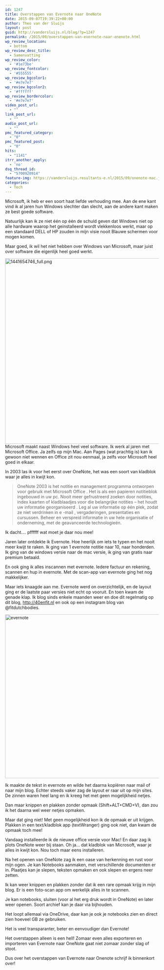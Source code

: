 ```yaml
---
id: 1247
title: Overstappen van Evernote naar OneNote
date: 2015-09-07T19:39:22+00:00
author: Theo van der Sluijs
layout: post
guid: http://vandersluijs.nl/blog/?p=1247
permalink: /2015/09/overstappen-van-evernote-naar-onenote.html
wp_review_location:
  - bottom
wp_review_desc_title:
  - Samenvatting
wp_review_color:
  - '#1e73be'
wp_review_fontcolor:
  - '#555555'
wp_review_bgcolor1:
  - '#e7e7e7'
wp_review_bgcolor2:
  - '#ffffff'
wp_review_bordercolor:
  - '#e7e7e7'
video_post_url:
  - ""
link_post_url:
  - ""
audio_post_url:
  - ""
pmc_featured_category:
  - "0"
pmc_featured_post:
  - "0"
hits:
  - "1141"
itrr_another_apply:
  - 'no'
dsq_thread_id:
  - "5700920914"
feature-img: https://vandersluijs.resultants-e.nl/2015/09/onenote-mac.jpg
categories:
  - Tech
---
```

Microsoft, ik heb er een soort haat liefde verhouding mee. Aan de ene kant vind ik al jaren hun Windows slechter dan slecht, aan de andere kant maken ze best goede software.

Natuurlijk kan ik ze niet één op één de schuld geven dat Windows niet op alle hardware waarop het geinstalleerd wordt vlekkenloos werkt, maar op een standaard DELL of HP zouden in mijn visie nooit Blauwe schermen voor mogen komen.

Maar goed, ik wil het niet hebben over Windows van Microsoft, maar juist over software die eigenlijk heel goed werkt.

<!--more-->

[<img class="aligncenter size-large wp-image-1252" src="https://www.vandersluijs.nl/blog/wp-content/uploads/2015/09/1441654746_full-1024x776.png" alt="1441654746_full.png" width="800" height="606" srcset="https://vandersluijs.resultants-e.nl/2015/09/1441654746_full.png 1024w, https://vandersluijs.resultants-e.nl/2015/09/1441654746_full-300x227.png 300w, https://vandersluijs.resultants-e.nl/2015/09/1441654746_full-768x582.png 768w" sizes="(max-width: 767px) 89vw, (max-width: 1000px) 54vw, (max-width: 1071px) 543px, 580px" />](https://www.vandersluijs.nl/blog/wp-content/uploads/2015/09/1441654746_full.png)Microsoft maakt naast Windows heel veel software. Ik werk al jaren met Microsoft Office. Ja zelfs op mijn Mac. Aan Pages (wat prachtig is) kan ik gewoon niet wennen en Office zit nou eenmaal, ja zelfs voor Microsoft heel goed in elkaar.

In 2003 las ik voor het eerst over OneNote, het was een soort van kladblok waar je alles in kwijt kon.

> OneNote 2003 is het notitie en management programma ontworpen voor gebruik met Microsoft Office . Het is als een papieren notitieblok ingebouwd in uw pc. Nooit meer gefrustreerd zoeken door notities, index kaarten of kladblaadjes voor die belangrijke notities &#8211; het houdt uw informatie georganiseerd . Leg al uw informatie op één plek, zodat ze niet verdrinken in e -mail , vergaderingen, presentaties en cursussen. Beheer en verspreid informatie in uw hele organisatie of onderneming, met de geavanceerde technologieën.

Ik dacht…. pffffff wat moet je daar nou mee!

Jaren later ontdekte ik Evernote. Hoe heerlijk om iets te typen en het nooit meer kwijt te raken. Ik ging van 1 evernote notitie naar 10, naar honderden. Ik ging van de windows versie naar de mac versie, ik ging van gratis naar premium betaald.

En ook ging ik alles inscannen met evernote. Iedere factuur en rekening, scannen en hup in evernote. Met de scan-app van evernote ging het nog makkelijker.

Maar iets knaagde aan me. Evernote werd on overzichtelijk, en de layout ging er de laatste paar versies niet echt op vooruit. En toen kwam de genade klap. Ik blog sinds enkele maanden weer en doe dit regelmatig op dit blog, <a href="http://40enfit.nl/" target="_blank">http://40enfit.nl</a> en ook op een instagram blog van @fitdutchbodies.

[<img class="aligncenter size-full wp-image-1255" src="https://www.vandersluijs.nl/blog/wp-content/uploads/2015/09/evernote-14-592x535.jpg" alt="evernote" width="592" height="535" srcset="https://vandersluijs.resultants-e.nl/2015/09/evernote-14-592x535.jpg 592w, https://vandersluijs.resultants-e.nl/2015/09/evernote-14-592x535-300x271.jpg 300w" sizes="(max-width: 592px) 100vw, 592px" />](https://www.vandersluijs.nl/blog/wp-content/uploads/2015/09/evernote-14-592x535.jpg)
  
Ik maakte de tekst in evernote en wilde het daarna kopiëren naar mail of naar mijn blog. Echter steeds vaker zag de layout er raar uit op mijn sites. De zinnen waren heel lang en ik kreeg het met geen mogelijkheid netjes.

Dan maar knippen en plakken zonder opmaak (Shift+ALT+CMD+V), dan zou ik het daarna wel weer netjes opmaken.

Maar dat ging niet! Met geen mogelijkheid kon ik de opmaak er uit krijgen. Plakken in een text/kladblok app (textWranger) ging ook niet, dan kwam de opmaak toch mee!

Vandaag installeerde ik de nieuwe office versie voor Mac! En daar zag ik plots OneNote weer bij staan. Oh ja… dat kladblok van Microsoft, waar je alles in kwijt kon. Nou toch maar eens installeren.

Na het openen van OneNote zag ik een oase van herkenning en rust voor mijn ogen. Je kan Notebooks aanmaken, met verschillende documenten er in. Plaatjes kan je slepen, teksten opmaken en ook slepen en ergens neer zetten.

Ik kan weer knippen en plakken zonder dat ik een rare opmaak krijg in mijn blog. Er is een foto-scan app om werkelijk alles in te scannen.

Je kan notebooks, sluiten (voor al het erg druk wordt in OneNote) en later weer openen. Soort archief kan je daar via bijhouden.

Het loopt allemaal via OneDrive, daar kan je ook je notebooks zien en direct zien hoeveel GB ze gebruiken.

Het is veel transparanter, beter en eenvoudiger dan Evernote!

Het overstappen alleen is een hell! Zomaar even alles exporteren en importeren van Evernote naar OneNote gaat niet zomaar zonder slag of stoot.

Dus over het overstappen van Evernote naar Onenote schrijf ik binnenkort over!
